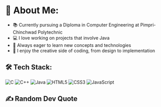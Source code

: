 # 👋 About Me:
- 📚  Currently pursuing a Diploma in Computer Engineering at Pimpri-Chinchwad Polytechnic
- 💻 I love working on projects that involve Java
- 🌱 Always eager to learn new concepts and technologies
- 🎨 I enjoy the creative side of coding, from design to implementation

## 🛠 Tech Stack:
![C](https://img.shields.io/badge/-C-A8B9CC?style=for-the-badge&logo=c&logoColor=white)
![C++](https://img.shields.io/badge/-C++-00599C?style=for-the-badge&logo=c%2B%2B&logoColor=white)
![Java](https://img.shields.io/badge/-Java-007396?style=for-the-badge&logo=java&logoColor=white)
![HTML5](https://img.shields.io/badge/-HTML5-E34F26?style=for-the-badge&logo=html5&logoColor=white)
![CSS3](https://img.shields.io/badge/-CSS3-1572B6?style=for-the-badge&logo=css3&logoColor=white)
![JavaScript](https://img.shields.io/badge/-JavaScript-F7DF1E?style=for-the-badge&logo=javascript&logoColor=black)

## ✍️ Random Dev Quote

<p dir="auto"><a target="_blank" rel="noopener noreferrer nofollow" href="https://camo.githubusercontent.com/6420e55865f3deb88a91e4dd945a71fc9c90555e080b6d0911a024c8f9a7341a/68747470733a2f2f71756f7465732d6769746875622d726561646d652e76657263656c2e6170702f6170693f747970653d7665746963616c267468656d653d746f6b796f6e69676874"><img src="https://camo.githubusercontent.com/6420e55865f3deb88a91e4dd945a71fc9c90555e080b6d0911a024c8f9a7341a/68747470733a2f2f71756f7465732d6769746875622d726561646d652e76657263656c2e6170702f6170693f747970653d7665746963616c267468656d653d746f6b796f6e69676874" alt="" data-canonical-src="https://quotes-github-readme.vercel.app/api?type=vetical&amp;theme=tokyonight" style="max-width: 100%;"></a></p>
